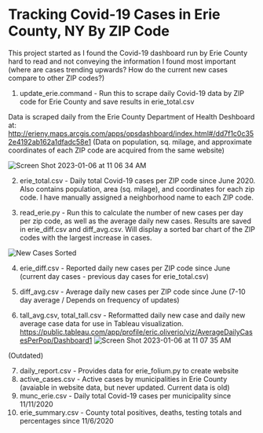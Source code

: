 # Tracking Covid-19 Cases in Erie County, NY By ZIP Code
This project started as I found the Covid-19 dashboard run by Erie County hard to read and not conveying the information I found most important (where are cases trending upwards? How do the current new cases compare to other ZIP codes?)

1) update_erie.command - Run this to scrape daily Covid-19 data by ZIP code for Erie County and save results in erie_total.csv

Data is scraped daily from the Erie County Department of Health Deshboard at:
http://erieny.maps.arcgis.com/apps/opsdashboard/index.html#/dd7f1c0c352e4192ab162a1dfadc58e1
(Data on population, sq. milage, and approximate coordinates of each ZIP code are acquired from the same website)

![Screen Shot 2023-01-06 at 11 06 34 AM](https://user-images.githubusercontent.com/25538281/211050942-7b6dee64-ab77-4ef2-8f8b-2b53172db097.png)

2) erie_total.csv - Daily total Covid-19 cases per ZIP code since June 2020. Also contains population, area (sq. milage), and coordinates for each zip code. I have manually assigned a neighborhood name to each ZIP code.

3) read_erie.py - Run this to calculate the number of new cases per day per zip code, as well as the average daily new cases. Results are saved in erie_diff.csv and diff_avg.csv. Will display a sorted bar chart of the ZIP codes with the largest increase in cases.

![New Cases Sorted](https://user-images.githubusercontent.com/25538281/211052127-2f6597ec-e3ec-4788-9112-ec78294528e7.png)

4) erie_diff.csv - Reported daily new cases per ZIP code since June (current day cases - previous day cases for erie_total.csv)

5) diff_avg.csv - Average daily new cases per ZIP code since June (7-10 day average / Depends on frequency of updates)

6) tall_avg.csv, total_tall.csv - Reformatted daily new case and daily new average case data for use in Tableau visualization.
https://public.tableau.com/app/profile/eric.oliverio/viz/AverageDailyCasesPerPop/Dashboard1 
 ![Screen Shot 2023-01-06 at 11 07 35 AM](https://user-images.githubusercontent.com/25538281/211051076-518894b5-563c-45fd-8a63-d530f8003d45.png)

(Outdated)

7) daily_report.csv - Provides data for erie_folium.py to create website  
8) active_cases.csv - Active cases by municipalities in Erie County (avaiable in website data, but never updated. Current data is old)
9) munc_erie.csv - Daily total Covid-19 cases per municipality since 11/11/2020
10) erie_summary.csv - County total positives, deaths, testing totals and percentages since 11/6/2020
